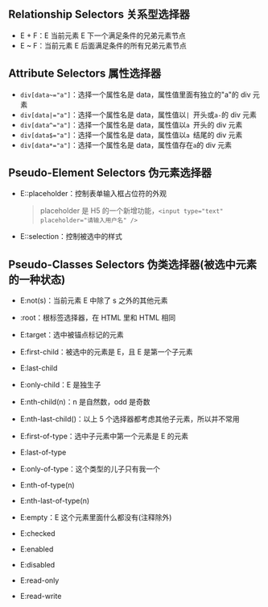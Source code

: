 ## Relationship Selectors 关系型选择器

- E + F：E 当前元素 E 下一个满足条件的兄弟元素节点
- E ~ F：当前元素 E 后面满足条件的所有兄弟元素节点

## Attribute Selectors 属性选择器

- `div[data~="a"]`：选择一个属性名是 data，属性值里面有独立的"a"的 div 元素
- `div[data|="a"]`：选择一个属性名是 data，属性值以`| `开头或`a-`的 div 元素
- `div[data^="a"]`：选择一个属性名是 data，属性值以`a `开头的 div 元素
- `div[data$="a"]`：选择一个属性名是 data，属性值以`a `结尾的 div 元素
- `div[data*="a"]`：选择一个属性名是 data，属性值存在`a`的 div 元素

## Pseudo-Element Selectors 伪元素选择器

- E::placeholder：控制表单输入框占位符的外观
  > placeholder 是 H5 的一个新增功能，`<input type="text" placeholder="请输入用户名" />`
- E::selection：控制被选中的样式

## Pseudo-Classes Selectors 伪类选择器(被选中元素的一种状态)

- E:not(s)：当前元素 E 中除了 s 之外的其他元素
- :root：根标签选择器，在 HTML 里和 HTML 相同
- E:target：选中被锚点标记的元素

- E:first-child：被选中的元素是 E，且 E 是第一个子元素
- E:last-child
- E:only-child：E 是独生子
- E:nth-child(n)：n 是自然数，odd 是奇数
- E:nth-last-child()：以上 5 个选择器都考虑其他子元素，所以并不常用

- E:first-of-type：选中子元素中第一个元素是 E 的元素
- E:last-of-type
- E:only-of-type：这个类型的儿子只有我一个
- E:nth-of-type(n)
- E:nth-last-of-type(n)

- E:empty：E 这个元素里面什么都没有(注释除外)
- E:checked
- E:enabled
- E:disabled
- E:read-only
- E:read-write
